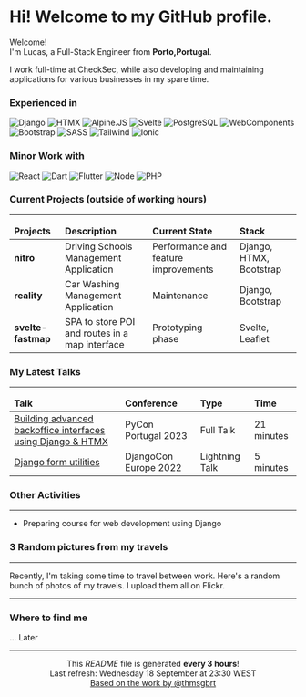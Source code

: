 <h1>Hi! Welcome to my GitHub profile.</h1>

<p>Welcome! </br> I'm Lucas, a Full-Stack Engineer from <b>Porto,Portugal</b>.</p>
<p>I work full-time at CheckSec, while also developing and maintaining applications for various businesses in my spare
    time.</p>
<h3>Experienced in</h3>
<p>
    <img alt="Django"
         src="https://img.shields.io/badge/Django-test?style=for-the-badge&logo=django&labelColor=%230B4B33&color=%230B4B33">
    <img alt="HTMX"
         src="https://img.shields.io/badge/HTMX-test?style=for-the-badge&logo=htmx&labelColor=%233366CC&color=%233366CC">
    <img alt="Alpine.JS"
         src="https://img.shields.io/badge/Alpine-test?style=for-the-badge&logo=Alpine.Js&logoColor=white&labelColor=%238BC0D0&color=%238BC0D0">
    <img alt="Svelte"
         src="https://img.shields.io/badge/Svelte-test?style=for-the-badge&logo=Svelte&logoColor=white&labelColor=%23FF3E00&color=%23FF3E00">
    <img alt="PostgreSQL"
         src="https://img.shields.io/badge/PostgreSQL-test?style=for-the-badge&logo=postgresql&logoColor=white&labelColor=%234169E1&color=%234169E1">
    <img alt="WebComponents"
         src="https://img.shields.io/badge/WebComponents-test?style=for-the-badge&logo=webcomponents.org&logoColor=white&labelColor=%23D0E937&color=%23D0E937">
    <img alt="Bootstrap"
         src="https://img.shields.io/badge/bootstrap-test?style=for-the-badge&logo=Bootstrap&logoColor=white&labelColor=%237952B3&color=%237952B3">
    <img alt="SASS"
         src="https://img.shields.io/badge/sass-test?style=for-the-badge&logo=sass&logoColor=white&labelColor=%23CC6699&color=%23CC6699">
    <img alt="Tailwind"
         src="https://img.shields.io/badge/tailwind-test?style=for-the-badge&logo=Tailwind%20CSS&logoColor=white&labelColor=%2306B6D4&color=%2306B6D4">
    <img alt="Ionic"
         src="https://img.shields.io/badge/Ionic-test?style=for-the-badge&logo=ionic&logoColor=white&labelColor=%233880FF&color=%233880FF">
</p>
<h3>Minor Work with</h3>
<p>
    <img alt="React"
         src="https://img.shields.io/badge/React-test?style=for-the-badge&logo=react&logoColor=white&labelColor=%2361DAFB&color=%2361DAFB">
    <img alt="Dart"
         src="https://img.shields.io/badge/dart-test?style=for-the-badge&logo=dart&logoColor=white&labelColor=%230175C2&color=%230175C2">
    <img alt="Flutter"
         src="https://img.shields.io/badge/flutter-test?style=for-the-badge&logo=flutter&logoColor=white&labelColor=%2302569B&color=%2302569B">
    <img alt="Node"
         src="https://img.shields.io/badge/node-test?style=for-the-badge&logo=Node.JS&logoColor=white&labelColor=%235FA04E&color=%235FA04E">
    <img alt="PHP"
         src="https://img.shields.io/badge/php-test?style=for-the-badge&logo=php&logoColor=white&labelColor=%23777BB4&color=%23777BB4">
</p>
<h3>Current Projects (outside of working hours)</h3>
<hr/>
<table>
    <thead>
    <tr>
        <td><b>Projects</b></td>
        <td><b>Description</b></td>
        <td><b>Current State</b></td>
        <td><b>Stack</td>
    </tr>
    </thead>
    <tbody>
    <tr>
        <td><b>nitro</b></td>
        <td>Driving Schools Management Application</td>
        <td>Performance and feature improvements</td>
        <td>Django, HTMX, Bootstrap</td>
    </tr>
    <tr>
        <td><b>reality</b></td>
        <td>Car Washing Management Application</td>
        <td>Maintenance</td>
        <td>Django, Bootstrap</td>
    </tr>
    <tr>
        <td><b>svelte-fastmap</b></td>
        <td>SPA to store POI and routes in a map interface</td>
        <td>Prototyping phase</td>
        <td>Svelte, Leaflet</td>
    </tr>
    </tbody>
</table>
<h3>My Latest Talks</h3>
<hr/>
<table>
    <thead>
    <tr>
        <td><b>Talk</b></td>
        <td><b>Conference</b></td>
        <td><b>Type</b></td>
        <td><b>Time</b></td>
    </tr>
    </thead>
    <tbody>
    <tr>
        <td><a href="https://youtu.be/QKKyhVewhRk" target="_blank">
            Building advanced backoffice interfaces using Django & HTMX</a></td>
        <td>PyCon Portugal 2023</td>
        <td>Full Talk</td>
        <td>21 minutes</td>
    </tr>
    <tr>
        <td><a href="https://youtu.be/QKKyhVewhRk" target="_blank">
            Django form utilities</a></td>
        <td>DjangoCon Europe 2022</td>
        <td>Lightning Talk</td>
        <td>5 minutes</td>
    </tr>
    </tbody>
</table>

<h3>Other Activities</h3>
<hr/>
<ul>
    <li>Preparing course for web development using Django</li>
</ul>

<h3>3 Random pictures from my travels</h3>
<hr/>
<p>Recently, I'm taking some time to travel between work. Here's a random bunch of photos of my travels.
    I upload them all on Flickr.
</p>
<hr/>

<h3>Where to find me</h3>
... Later


------------
<p align="center">This <i>README</i> file is generated <b>every 3 hours</b>!</br>Last refresh: Wednesday 18 September at 23:30 WEST<br/>
    <a href="https://medium.com/@th.guibert/how-to-create-a-self-updating-readme-md-for-your-github-profile-f8b05744ca91">Based
        on the work by @thmsgbrt</a></p>
